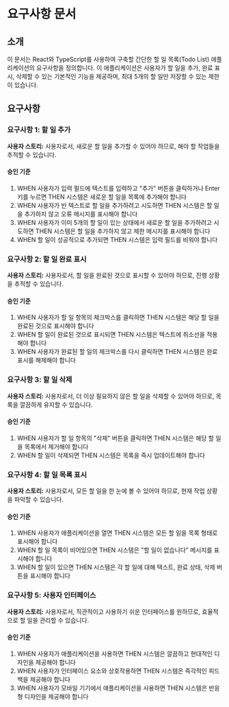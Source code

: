 # 요구사항 문서

## 소개

이 문서는 React와 TypeScript를 사용하여 구축할 간단한 할 일 목록(Todo List) 애플리케이션의 요구사항을 정의합니다. 이 애플리케이션은 사용자가 할 일을 추가, 완료 표시, 삭제할 수 있는 기본적인 기능을 제공하며, 최대 5개의 할 일만 저장할 수 있는 제한이 있습니다.

## 요구사항

### 요구사항 1: 할 일 추가

**사용자 스토리:** 사용자로서, 새로운 할 일을 추가할 수 있어야 하므로, 해야 할 작업들을 추적할 수 있습니다.

#### 승인 기준

1. WHEN 사용자가 입력 필드에 텍스트를 입력하고 "추가" 버튼을 클릭하거나 Enter 키를 누르면 THEN 시스템은 새로운 할 일을 목록에 추가해야 합니다
2. WHEN 사용자가 빈 텍스트로 할 일을 추가하려고 시도하면 THEN 시스템은 할 일을 추가하지 않고 오류 메시지를 표시해야 합니다
3. WHEN 사용자가 이미 5개의 할 일이 있는 상태에서 새로운 할 일을 추가하려고 시도하면 THEN 시스템은 할 일을 추가하지 않고 제한 메시지를 표시해야 합니다
4. WHEN 할 일이 성공적으로 추가되면 THEN 시스템은 입력 필드를 비워야 합니다

### 요구사항 2: 할 일 완료 표시

**사용자 스토리:** 사용자로서, 할 일을 완료된 것으로 표시할 수 있어야 하므로, 진행 상황을 추적할 수 있습니다.

#### 승인 기준

1. WHEN 사용자가 할 일 항목의 체크박스를 클릭하면 THEN 시스템은 해당 할 일을 완료된 것으로 표시해야 합니다
2. WHEN 할 일이 완료된 것으로 표시되면 THEN 시스템은 텍스트에 취소선을 적용해야 합니다
3. WHEN 사용자가 완료된 할 일의 체크박스를 다시 클릭하면 THEN 시스템은 완료 표시를 해제해야 합니다

### 요구사항 3: 할 일 삭제

**사용자 스토리:** 사용자로서, 더 이상 필요하지 않은 할 일을 삭제할 수 있어야 하므로, 목록을 깔끔하게 유지할 수 있습니다.

#### 승인 기준

1. WHEN 사용자가 할 일 항목의 "삭제" 버튼을 클릭하면 THEN 시스템은 해당 할 일을 목록에서 제거해야 합니다
2. WHEN 할 일이 삭제되면 THEN 시스템은 목록을 즉시 업데이트해야 합니다

### 요구사항 4: 할 일 목록 표시

**사용자 스토리:** 사용자로서, 모든 할 일을 한 눈에 볼 수 있어야 하므로, 현재 작업 상황을 파악할 수 있습니다.

#### 승인 기준

1. WHEN 사용자가 애플리케이션을 열면 THEN 시스템은 모든 할 일을 목록 형태로 표시해야 합니다
2. WHEN 할 일 목록이 비어있으면 THEN 시스템은 "할 일이 없습니다" 메시지를 표시해야 합니다
3. WHEN 할 일이 있으면 THEN 시스템은 각 할 일에 대해 텍스트, 완료 상태, 삭제 버튼을 표시해야 합니다

### 요구사항 5: 사용자 인터페이스

**사용자 스토리:** 사용자로서, 직관적이고 사용하기 쉬운 인터페이스를 원하므로, 효율적으로 할 일을 관리할 수 있습니다.

#### 승인 기준

1. WHEN 사용자가 애플리케이션을 사용하면 THEN 시스템은 깔끔하고 현대적인 디자인을 제공해야 합니다
2. WHEN 사용자가 인터페이스 요소와 상호작용하면 THEN 시스템은 즉각적인 피드백을 제공해야 합니다
3. WHEN 사용자가 모바일 기기에서 애플리케이션을 사용하면 THEN 시스템은 반응형 디자인을 제공해야 합니다
